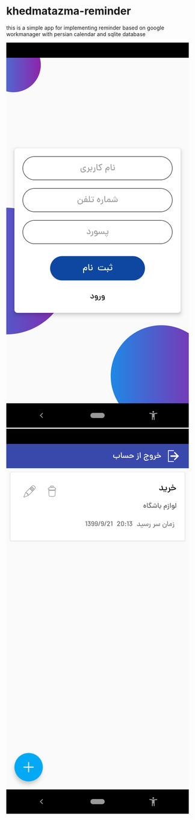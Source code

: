 # khedmatazma-reminder

this is a simple app for implementing reminder based on google workmanager with persian calendar and sqlite database

![Image](https://github.com/saeedhassankhan/khedmatazma-reminder/blob/master/screenshots/Screenshot_20201211-181442.png)
![Image](https://github.com/saeedhassankhan/khedmatazma-reminder/blob/master/screenshots/Screenshot_20201211-181426.png)

